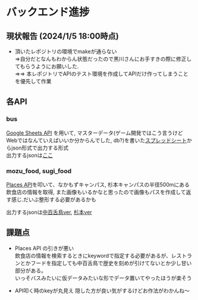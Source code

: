 # バックエンド進捗

## 現状報告 (2024/1/5 18:00時点)
- 頂いたレポジトリの環境でmakeが通らない  
⇒自分だとなんもわからん状態だったので黒川さんにお手すきの際に修正してもらうようにお願いした.  
⇒⇒ 本レポジトリでAPIのテスト環境を作成してAPIだけ作ってしまうことを優先して作業

## 各API
### bus
[Google Sheets API](https://developers.google.com/sheets/api/guides/concepts?hl=ja) を用いて, マスターデータ(ゲーム開発ではこう言うけどWebではなんていえばいいか分からんでした, db?)を書いた[スプレッドシート](https://docs.google.com/spreadsheets/d/1-O0RRZyd_xCGoj1cwoHYrigngggZx1g_Yzw0zMPwBDs/edit#gid=0)からjson形式で出力する形式  
出力するjsonは[ここ](output_data/bus_output.json)

### mozu_food, sugi_food
[Places API](https://developers.google.com/maps/documentation/javascript/places?hl=ja)を叩いて、なかもずキャンパス, 杉本キャンパスの半径500mにある飲食店の情報を取得, また画像もいるかなと思ったので画像もパスを作成して返す感じ.だいぶ整形する必要があるかも

出力するjsonは[中百舌鳥ver](output_data/mozu_food_output.json), [杉本ver](output_data/sugi_food_output.json)

## 課題点
- Places API の引きが悪い  
飲食店の情報を検索するときにkeywordで指定する必要があるが、レストランとかフードを指定しても中百舌鳥で歴史を刻めが引けてないとか少し甘い部分がある。  
いっそバスみたいに仮データみたいな形でデータ置いてやったほうが楽そう

- API叩く時のkeyが丸見え
隠した方が良い気がするけどお作法がわかんね～
